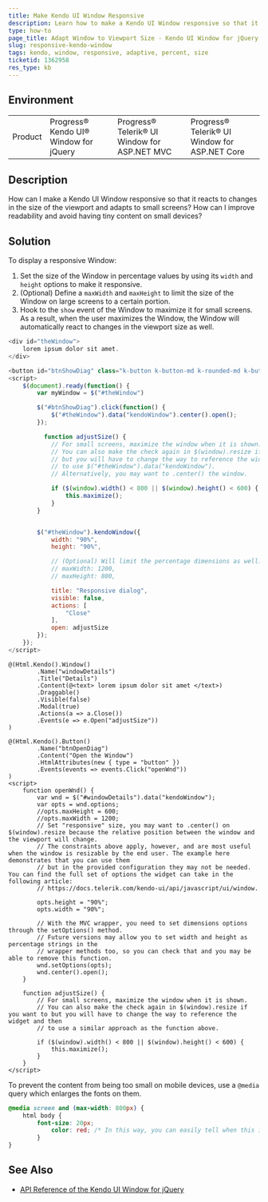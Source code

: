 ```yaml
---
title: Make Kendo UI Window Responsive
description: Learn how to make a Kendo UI Window responsive so that it reacts to changes in the size of the viewport and adapts to small screens.
type: how-to
page_title: Adapt Window to Viewport Size - Kendo UI Window for jQuery
slug: responsive-kendo-window
tags: kendo, window, responsive, adaptive, percent, size
ticketid: 1362958
res_type: kb
---
```


## Environment

<table>
	<tr>
		<td>Product</td>
		<td>Progress® Kendo UI® Window for jQuery</td>
		<td>Progress® Telerik® UI Window for ASP.NET MVC</td>
		<td>Progress® Telerik® UI Window for ASP.NET Core</td>
	</tr>
</table>

## Description

How can I make a Kendo UI Window responsive so that it reacts to changes in the size of the viewport and adapts to small screens? How can I improve readability and avoid having tiny content on small devices?

## Solution

To display a responsive Window:

1. Set the size of the Window in percentage values by using its `width` and `height` options to make it responsive.
1. (Optional) Define a `maxWidth` and `maxHeight` to limit the size of the Window on large screens to a certain portion.
1. Hook to the `show` event of the Window to maximize it for small screens. As a result, when the user maximizes the Window, the Window will automatically react to changes in the viewport size as well.

```JavaScript
<div id="theWindow">
    lorem ipsum dolor sit amet.
</div>

<button id="btnShowDiag" class="k-button k-button-md k-rounded-md k-button-solid k-button-solid-base">Show dialog</button>
<script>
    $(document).ready(function() {
        var myWindow = $("#theWindow")

        $("#btnShowDiag").click(function() {
            $("#theWindow").data("kendoWindow").center().open();
        });

          function adjustSize() {
            // For small screens, maximize the window when it is shown.
            // You can also make the check again in $(window).resize if you want to
            // but you will have to change the way to reference the widget and then
            // to use $("#theWindow").data("kendoWindow").
            // Alternatively, you may want to .center() the window.

            if ($(window).width() < 800 || $(window).height() < 600) {
                this.maximize();
            }
        }


        $("#theWindow").kendoWindow({
            width: "90%",
            height: "90%",

            // (Optional) Will limit the percentage dimensions as well:
          	// maxWidth: 1200,
            // maxHeight: 800,

          	title: "Responsive dialog",
            visible: false,
            actions: [
                "Close"
            ],
            open: adjustSize
        });
    });
</script>

```

```MVC
@(Html.Kendo().Window()
        .Name("windowDetails")
        .Title("Details")
        .Content(@<text> lorem ipsum dolor sit amet </text>)
        .Draggable()
        .Visible(false)
        .Modal(true)
        .Actions(a => a.Close())
        .Events(e => e.Open("adjustSize"))
)

@(Html.Kendo().Button()
        .Name("btnOpenDiag")
        .Content("Open the Window")
        .HtmlAttributes(new { type = "button" })
        .Events(events => events.Click("openWnd"))
)
<script>
    function openWnd() {
        var wnd = $("#windowDetails").data("kendoWindow");
        var opts = wnd.options;
        //opts.maxHeight = 600;
        //opts.maxWidth = 1200;
        // Set "responsive" size, you may want to .center() on $(window).resize because the relative position between the window and the viewport will change.
        // The constraints above apply, however, and are most useful when the window is resizable by the end user. The example here demonstrates that you can use them
        // but in the provided configuration they may not be needed. You can find the full set of options the widget can take in the following article:
        // https://docs.telerik.com/kendo-ui/api/javascript/ui/window.

        opts.height = "90%";
        opts.width = "90%";

        // With the MVC wrapper, you need to set dimensions options through the setOptions() method.
        // Future versions may allow you to set width and height as percentage strings in the
        // wrapper methods too, so you can check that and you may be able to remove this function.
        wnd.setOptions(opts);
        wnd.center().open();
    }

    function adjustSize() {
        // For small screens, maximize the window when it is shown.
        // You can also make the check again in $(window).resize if you want to but you will have to change the way to reference the widget and then
        // to use a similar approach as the function above.

        if ($(window).width() < 800 || $(window).height() < 600) {
            this.maximize();
        }
    }
</script>
```

To prevent the content from being too small on mobile devices, use a `@media` query which enlarges the fonts on them.

```CSS
@media screen and (max-width: 800px) {
    html body {
        font-size: 20px;
			color: red; /* In this way, you can easily tell when this is in effect.*/
		}
}
```

## See Also

* [API Reference of the Kendo UI Window for jQuery](https://docs.telerik.com/kendo-ui/api/javascript/ui/window)
